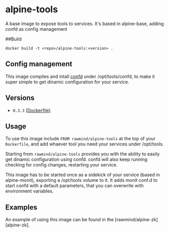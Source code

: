 alpine-tools
=============

A base image to expose tools to services. It's based in alpine-base, adding confd as config management

##Build

```
docker build -t <repo>/alpine-tools:<version> .
```

## Config management

This image compiles and intall [confd][confd] under /opt/tools/confd, to make it super simple to get dinamic configuration for your service. 


## Versions

- `0.3.3` [(Dockerfile)](https://github.com/rawmind0/alpine-tools/blob/master/Dockerfile)

## Usage

To use this image include `FROM rawmind/alpine-tools` at the top of your `Dockerfile`, and add whaever tool you need your services under /opt/tools.

Starting from `rawmind/alpine-tools` provides you with the ability to easily get dinamic configuration using confd. confd will also keep running checking for config changes, restarting your service.

This image has to be started once as a sidekick of your service (based in alpine-monit), exporting a /opt/tools volume to it. It adds monit conf.d to start confd with a default parameters, that you can overwrite with environment variables.


## Examples

An example of using this image can be found in the [rawmind/alpine-zk][alpine-zk].

[confd]: http://www.confd.io/
